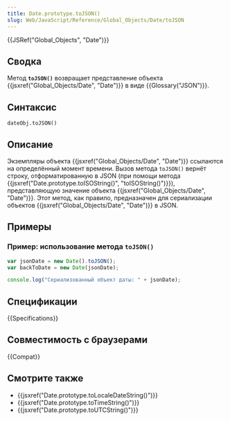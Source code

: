 ```yaml
---
title: Date.prototype.toJSON()
slug: Web/JavaScript/Reference/Global_Objects/Date/toJSON
---
```


{{JSRef("Global_Objects", "Date")}}

## Сводка

Метод **`toJSON()`** возвращает представление объекта {{jsxref("Global_Objects/Date", "Date")}} в виде {{Glossary("JSON")}}.

## Синтаксис

```
dateObj.toJSON()
```

## Описание

Экземпляры объекта {{jsxref("Global_Objects/Date", "Date")}} ссылаются на определённый момент времени. Вызов метода `toJSON()` вернёт строку, отформатированную в JSON (при помощи метода {{jsxref("Date.prototype.toISOString()", "toISOString()")}}), представляющую значение объекта {{jsxref("Global_Objects/Date", "Date")}}. Этот метод, как правило, предназначен для сериализации объектов {{jsxref("Global_Objects/Date", "Date")}} в JSON.

## Примеры

### Пример: использование метода `toJSON()`

```js
var jsonDate = new Date().toJSON();
var backToDate = new Date(jsonDate);

console.log("Сериализованный объект даты: " + jsonDate);
```

## Спецификации

{{Specifications}}

## Совместимость с браузерами

{{Compat}}

## Смотрите также

- {{jsxref("Date.prototype.toLocaleDateString()")}}
- {{jsxref("Date.prototype.toTimeString()")}}
- {{jsxref("Date.prototype.toUTCString()")}}
